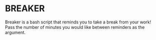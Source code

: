 # BREAKER
Breaker is a bash script that reminds you to take a break from your work! Pass the number of minutes you would like between reminders as the argument.
